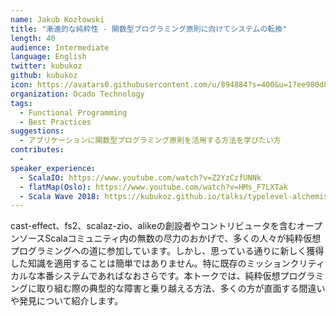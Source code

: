 ```yaml
---
name: Jakub Kozłowski
title: "漸進的な純粋性 - 関数型プログラミング原則に向けてシステムの転換"
length: 40
audience: Intermediate
language: English
twitter: kubukoz
github: kubukoz
icon: https://avatars0.githubusercontent.com/u/894884?s=400&u=17ee980d8a080b1bc60c01cbf233fbecf4963e49&v=4
organization: Ocado Technology
tags:
  - Functional Programming
  - Best Practices
suggestions:
  - アプリケーションに関数型プログラミング原則を活用する方法を学びたい方
contributes:
  - 
speaker_experience:
  - ScalaIO: https://www.youtube.com/watch?v=Z2YzCzfUNNk
  - flatMap(Oslo): https://www.youtube.com/watch?v=HMs_F7LXTak
  - Scala Wave 2018: https://kubukoz.github.io/talks/typelevel-alchemist/slides
---
```

cast-effect、fs2、scalaz-zio、alikeの創設者やコントリビュータを含むオープンソースScalaコミュニティ内の無数の尽力のおかげで、多くの人々が純粋仮想プログラミングへの道に参加しています。しかし、思っている通りに新しく獲得した知識を適用することは簡単ではありません。特に既存のミッションクリティカルな本番システムであればなおさらです。本トークでは、純粋仮想プログラミングに取り組む際の典型的な障害と乗り越える方法、多くの方が直面する間違いや発見について紹介します。
